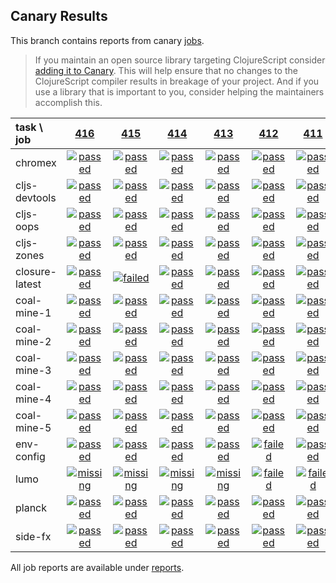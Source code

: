 ## Canary Results

This branch contains reports from canary [jobs](https://github.com/cljs-oss/canary/tree/jobs).

> If you maintain an open source library targeting ClojureScript consider [adding it to Canary](https://github.com/cljs-oss/canary/tree/master#how-to-participate). This will help ensure that no changes to the ClojureScript compiler results in breakage of your project. And if you use a library that is important to you, consider helping the maintainers accomplish this.

[//]: # (begin_overview_table)

| task \ job | <a href="reports/2018/06/15/job-000416-1.10.311-18b97ab" title="job #416 finished on 2018-06-15">416</a> | <a href="reports/2018/06/15/job-000415-1.10.310-3b0ce12" title="job #415 finished on 2018-06-15">415</a> | <a href="reports/2018/06/14/job-000414-1.10.308-e75706a" title="job #414 finished on 2018-06-14">414</a> | <a href="reports/2018/06/13/job-000413-1.10.302-00b8dea" title="job #413 finished on 2018-06-13">413</a> | <a href="reports/2018/06/12/job-000412-1.10.301-0ffe3d8" title="job #412 finished on 2018-06-12">412</a> | <a href="reports/2018/06/11/job-000411-1.10.300-215cd3c" title="job #411 finished on 2018-06-11">411</a> | <a href="reports/2018/06/10/job-000410-1.10.299-aab9710" title="job #410 finished on 2018-06-10">410</a> | <a href="reports/2018/06/09/job-000409-1.10.299-aab9710" title="job #409 finished on 2018-06-09">409</a> | <a href="reports/2018/06/08/job-000408-1.10.298-03455b4" title="job #408 finished on 2018-06-08">408</a> | <a href="reports/2018/06/05/job-000405-1.10.295-9a4e89e" title="job #405 finished on 2018-06-05">405</a> |
| :--- | :---: | :---: | :---: | :---: | :---: | :---: | :---: | :---: | :---: | :---: |
| chromex | <a href="reports/2018/06/15/job-000416-1.10.311-18b97ab#-chromex"><img title="passed" src="http://box.binaryage.com/s-passed.svg"><a> | <a href="reports/2018/06/15/job-000415-1.10.310-3b0ce12#-chromex"><img title="passed" src="http://box.binaryage.com/s-passed.svg"><a> | <a href="reports/2018/06/14/job-000414-1.10.308-e75706a#-chromex"><img title="passed" src="http://box.binaryage.com/s-passed.svg"><a> | <a href="reports/2018/06/13/job-000413-1.10.302-00b8dea#-chromex"><img title="passed" src="http://box.binaryage.com/s-passed.svg"><a> | <a href="reports/2018/06/12/job-000412-1.10.301-0ffe3d8#-chromex"><img title="passed" src="http://box.binaryage.com/s-passed.svg"><a> | <a href="reports/2018/06/11/job-000411-1.10.300-215cd3c#-chromex"><img title="passed" src="http://box.binaryage.com/s-passed.svg"><a> | <a href="reports/2018/06/10/job-000410-1.10.299-aab9710#-chromex"><img title="passed" src="http://box.binaryage.com/s-passed.svg"><a> | <a href="reports/2018/06/09/job-000409-1.10.299-aab9710#-chromex"><img title="passed" src="http://box.binaryage.com/s-passed.svg"><a> | <a href="reports/2018/06/08/job-000408-1.10.298-03455b4#-chromex"><img title="passed" src="http://box.binaryage.com/s-passed.svg"><a> | <a href="reports/2018/06/05/job-000405-1.10.295-9a4e89e#-chromex"><img title="passed" src="http://box.binaryage.com/s-passed.svg"><a> |
| cljs-devtools | <a href="reports/2018/06/15/job-000416-1.10.311-18b97ab#-cljs-devtools"><img title="passed" src="http://box.binaryage.com/s-passed.svg"><a> | <a href="reports/2018/06/15/job-000415-1.10.310-3b0ce12#-cljs-devtools"><img title="passed" src="http://box.binaryage.com/s-passed.svg"><a> | <a href="reports/2018/06/14/job-000414-1.10.308-e75706a#-cljs-devtools"><img title="passed" src="http://box.binaryage.com/s-passed.svg"><a> | <a href="reports/2018/06/13/job-000413-1.10.302-00b8dea#-cljs-devtools"><img title="passed" src="http://box.binaryage.com/s-passed.svg"><a> | <a href="reports/2018/06/12/job-000412-1.10.301-0ffe3d8#-cljs-devtools"><img title="passed" src="http://box.binaryage.com/s-passed.svg"><a> | <a href="reports/2018/06/11/job-000411-1.10.300-215cd3c#-cljs-devtools"><img title="passed" src="http://box.binaryage.com/s-passed.svg"><a> | <a href="reports/2018/06/10/job-000410-1.10.299-aab9710#-cljs-devtools"><img title="passed" src="http://box.binaryage.com/s-passed.svg"><a> | <a href="reports/2018/06/09/job-000409-1.10.299-aab9710#-cljs-devtools"><img title="passed" src="http://box.binaryage.com/s-passed.svg"><a> | <a href="reports/2018/06/08/job-000408-1.10.298-03455b4#-cljs-devtools"><img title="passed" src="http://box.binaryage.com/s-passed.svg"><a> | <a href="reports/2018/06/05/job-000405-1.10.295-9a4e89e#-cljs-devtools"><img title="passed" src="http://box.binaryage.com/s-passed.svg"><a> |
| cljs-oops | <a href="reports/2018/06/15/job-000416-1.10.311-18b97ab#-cljs-oops"><img title="passed" src="http://box.binaryage.com/s-passed.svg"><a> | <a href="reports/2018/06/15/job-000415-1.10.310-3b0ce12#-cljs-oops"><img title="passed" src="http://box.binaryage.com/s-passed.svg"><a> | <a href="reports/2018/06/14/job-000414-1.10.308-e75706a#-cljs-oops"><img title="passed" src="http://box.binaryage.com/s-passed.svg"><a> | <a href="reports/2018/06/13/job-000413-1.10.302-00b8dea#-cljs-oops"><img title="passed" src="http://box.binaryage.com/s-passed.svg"><a> | <a href="reports/2018/06/12/job-000412-1.10.301-0ffe3d8#-cljs-oops"><img title="passed" src="http://box.binaryage.com/s-passed.svg"><a> | <a href="reports/2018/06/11/job-000411-1.10.300-215cd3c#-cljs-oops"><img title="passed" src="http://box.binaryage.com/s-passed.svg"><a> | <a href="reports/2018/06/10/job-000410-1.10.299-aab9710#-cljs-oops"><img title="passed" src="http://box.binaryage.com/s-passed.svg"><a> | <a href="reports/2018/06/09/job-000409-1.10.299-aab9710#-cljs-oops"><img title="passed" src="http://box.binaryage.com/s-passed.svg"><a> | <a href="reports/2018/06/08/job-000408-1.10.298-03455b4#-cljs-oops"><img title="passed" src="http://box.binaryage.com/s-passed.svg"><a> | <a href="reports/2018/06/05/job-000405-1.10.295-9a4e89e#-cljs-oops"><img title="passed" src="http://box.binaryage.com/s-passed.svg"><a> |
| cljs-zones | <a href="reports/2018/06/15/job-000416-1.10.311-18b97ab#-cljs-zones"><img title="passed" src="http://box.binaryage.com/s-passed.svg"><a> | <a href="reports/2018/06/15/job-000415-1.10.310-3b0ce12#-cljs-zones"><img title="passed" src="http://box.binaryage.com/s-passed.svg"><a> | <a href="reports/2018/06/14/job-000414-1.10.308-e75706a#-cljs-zones"><img title="passed" src="http://box.binaryage.com/s-passed.svg"><a> | <a href="reports/2018/06/13/job-000413-1.10.302-00b8dea#-cljs-zones"><img title="passed" src="http://box.binaryage.com/s-passed.svg"><a> | <a href="reports/2018/06/12/job-000412-1.10.301-0ffe3d8#-cljs-zones"><img title="passed" src="http://box.binaryage.com/s-passed.svg"><a> | <a href="reports/2018/06/11/job-000411-1.10.300-215cd3c#-cljs-zones"><img title="passed" src="http://box.binaryage.com/s-passed.svg"><a> | <a href="reports/2018/06/10/job-000410-1.10.299-aab9710#-cljs-zones"><img title="passed" src="http://box.binaryage.com/s-passed.svg"><a> | <a href="reports/2018/06/09/job-000409-1.10.299-aab9710#-cljs-zones"><img title="passed" src="http://box.binaryage.com/s-passed.svg"><a> | <a href="reports/2018/06/08/job-000408-1.10.298-03455b4#-cljs-zones"><img title="passed" src="http://box.binaryage.com/s-passed.svg"><a> | <a href="reports/2018/06/05/job-000405-1.10.295-9a4e89e#-cljs-zones"><img title="passed" src="http://box.binaryage.com/s-passed.svg"><a> |
| closure-latest | <a href="reports/2018/06/15/job-000416-1.10.311-18b97ab#-closure-latest"><img title="passed" src="http://box.binaryage.com/s-passed.svg"><a> | <a href="reports/2018/06/15/job-000415-1.10.310-3b0ce12#-closure-latest"><img title="failed" src="http://box.binaryage.com/s-failed.svg"><a> | <a href="reports/2018/06/14/job-000414-1.10.308-e75706a#-closure-latest"><img title="passed" src="http://box.binaryage.com/s-passed.svg"><a> | <a href="reports/2018/06/13/job-000413-1.10.302-00b8dea#-closure-latest"><img title="passed" src="http://box.binaryage.com/s-passed.svg"><a> | <a href="reports/2018/06/12/job-000412-1.10.301-0ffe3d8#-closure-latest"><img title="passed" src="http://box.binaryage.com/s-passed.svg"><a> | <a href="reports/2018/06/11/job-000411-1.10.300-215cd3c#-closure-latest"><img title="passed" src="http://box.binaryage.com/s-passed.svg"><a> | <a href="reports/2018/06/10/job-000410-1.10.299-aab9710#-closure-latest"><img title="failed" src="http://box.binaryage.com/s-failed.svg"><a> | <a href="reports/2018/06/09/job-000409-1.10.299-aab9710#-closure-latest"><img title="failed" src="http://box.binaryage.com/s-failed.svg"><a> | <a href="reports/2018/06/08/job-000408-1.10.298-03455b4#-closure-latest"><img title="failed" src="http://box.binaryage.com/s-failed.svg"><a> | <a href="reports/2018/06/05/job-000405-1.10.295-9a4e89e#-closure-latest"><img title="failed" src="http://box.binaryage.com/s-failed.svg"><a> |
| coal-mine-1 | <a href="reports/2018/06/15/job-000416-1.10.311-18b97ab#-coal-mine-1"><img title="passed" src="http://box.binaryage.com/s-passed.svg"><a> | <a href="reports/2018/06/15/job-000415-1.10.310-3b0ce12#-coal-mine-1"><img title="passed" src="http://box.binaryage.com/s-passed.svg"><a> | <a href="reports/2018/06/14/job-000414-1.10.308-e75706a#-coal-mine-1"><img title="passed" src="http://box.binaryage.com/s-passed.svg"><a> | <a href="reports/2018/06/13/job-000413-1.10.302-00b8dea#-coal-mine-1"><img title="passed" src="http://box.binaryage.com/s-passed.svg"><a> | <a href="reports/2018/06/12/job-000412-1.10.301-0ffe3d8#-coal-mine-1"><img title="passed" src="http://box.binaryage.com/s-passed.svg"><a> | <a href="reports/2018/06/11/job-000411-1.10.300-215cd3c#-coal-mine-1"><img title="passed" src="http://box.binaryage.com/s-passed.svg"><a> | <a href="reports/2018/06/10/job-000410-1.10.299-aab9710#-coal-mine-1"><img title="passed" src="http://box.binaryage.com/s-passed.svg"><a> | <a href="reports/2018/06/09/job-000409-1.10.299-aab9710#-coal-mine-1"><img title="passed" src="http://box.binaryage.com/s-passed.svg"><a> | <a href="reports/2018/06/08/job-000408-1.10.298-03455b4#-coal-mine-1"><img title="passed" src="http://box.binaryage.com/s-passed.svg"><a> | <a href="reports/2018/06/05/job-000405-1.10.295-9a4e89e#-coal-mine-1"><img title="passed" src="http://box.binaryage.com/s-passed.svg"><a> |
| coal-mine-2 | <a href="reports/2018/06/15/job-000416-1.10.311-18b97ab#-coal-mine-2"><img title="passed" src="http://box.binaryage.com/s-passed.svg"><a> | <a href="reports/2018/06/15/job-000415-1.10.310-3b0ce12#-coal-mine-2"><img title="passed" src="http://box.binaryage.com/s-passed.svg"><a> | <a href="reports/2018/06/14/job-000414-1.10.308-e75706a#-coal-mine-2"><img title="passed" src="http://box.binaryage.com/s-passed.svg"><a> | <a href="reports/2018/06/13/job-000413-1.10.302-00b8dea#-coal-mine-2"><img title="passed" src="http://box.binaryage.com/s-passed.svg"><a> | <a href="reports/2018/06/12/job-000412-1.10.301-0ffe3d8#-coal-mine-2"><img title="passed" src="http://box.binaryage.com/s-passed.svg"><a> | <a href="reports/2018/06/11/job-000411-1.10.300-215cd3c#-coal-mine-2"><img title="passed" src="http://box.binaryage.com/s-passed.svg"><a> | <a href="reports/2018/06/10/job-000410-1.10.299-aab9710#-coal-mine-2"><img title="passed" src="http://box.binaryage.com/s-passed.svg"><a> | <a href="reports/2018/06/09/job-000409-1.10.299-aab9710#-coal-mine-2"><img title="passed" src="http://box.binaryage.com/s-passed.svg"><a> | <a href="reports/2018/06/08/job-000408-1.10.298-03455b4#-coal-mine-2"><img title="passed" src="http://box.binaryage.com/s-passed.svg"><a> | <a href="reports/2018/06/05/job-000405-1.10.295-9a4e89e#-coal-mine-2"><img title="passed" src="http://box.binaryage.com/s-passed.svg"><a> |
| coal-mine-3 | <a href="reports/2018/06/15/job-000416-1.10.311-18b97ab#-coal-mine-3"><img title="passed" src="http://box.binaryage.com/s-passed.svg"><a> | <a href="reports/2018/06/15/job-000415-1.10.310-3b0ce12#-coal-mine-3"><img title="passed" src="http://box.binaryage.com/s-passed.svg"><a> | <a href="reports/2018/06/14/job-000414-1.10.308-e75706a#-coal-mine-3"><img title="passed" src="http://box.binaryage.com/s-passed.svg"><a> | <a href="reports/2018/06/13/job-000413-1.10.302-00b8dea#-coal-mine-3"><img title="passed" src="http://box.binaryage.com/s-passed.svg"><a> | <a href="reports/2018/06/12/job-000412-1.10.301-0ffe3d8#-coal-mine-3"><img title="passed" src="http://box.binaryage.com/s-passed.svg"><a> | <a href="reports/2018/06/11/job-000411-1.10.300-215cd3c#-coal-mine-3"><img title="passed" src="http://box.binaryage.com/s-passed.svg"><a> | <a href="reports/2018/06/10/job-000410-1.10.299-aab9710#-coal-mine-3"><img title="passed" src="http://box.binaryage.com/s-passed.svg"><a> | <a href="reports/2018/06/09/job-000409-1.10.299-aab9710#-coal-mine-3"><img title="passed" src="http://box.binaryage.com/s-passed.svg"><a> | <a href="reports/2018/06/08/job-000408-1.10.298-03455b4#-coal-mine-3"><img title="passed" src="http://box.binaryage.com/s-passed.svg"><a> | <a href="reports/2018/06/05/job-000405-1.10.295-9a4e89e#-coal-mine-3"><img title="passed" src="http://box.binaryage.com/s-passed.svg"><a> |
| coal-mine-4 | <a href="reports/2018/06/15/job-000416-1.10.311-18b97ab#-coal-mine-4"><img title="passed" src="http://box.binaryage.com/s-passed.svg"><a> | <a href="reports/2018/06/15/job-000415-1.10.310-3b0ce12#-coal-mine-4"><img title="passed" src="http://box.binaryage.com/s-passed.svg"><a> | <a href="reports/2018/06/14/job-000414-1.10.308-e75706a#-coal-mine-4"><img title="passed" src="http://box.binaryage.com/s-passed.svg"><a> | <a href="reports/2018/06/13/job-000413-1.10.302-00b8dea#-coal-mine-4"><img title="passed" src="http://box.binaryage.com/s-passed.svg"><a> | <a href="reports/2018/06/12/job-000412-1.10.301-0ffe3d8#-coal-mine-4"><img title="passed" src="http://box.binaryage.com/s-passed.svg"><a> | <a href="reports/2018/06/11/job-000411-1.10.300-215cd3c#-coal-mine-4"><img title="passed" src="http://box.binaryage.com/s-passed.svg"><a> | <a href="reports/2018/06/10/job-000410-1.10.299-aab9710#-coal-mine-4"><img title="passed" src="http://box.binaryage.com/s-passed.svg"><a> | <a href="reports/2018/06/09/job-000409-1.10.299-aab9710#-coal-mine-4"><img title="passed" src="http://box.binaryage.com/s-passed.svg"><a> | <a href="reports/2018/06/08/job-000408-1.10.298-03455b4#-coal-mine-4"><img title="passed" src="http://box.binaryage.com/s-passed.svg"><a> | <a href="reports/2018/06/05/job-000405-1.10.295-9a4e89e#-coal-mine-4"><img title="passed" src="http://box.binaryage.com/s-passed.svg"><a> |
| coal-mine-5 | <a href="reports/2018/06/15/job-000416-1.10.311-18b97ab#-coal-mine-5"><img title="passed" src="http://box.binaryage.com/s-passed.svg"><a> | <a href="reports/2018/06/15/job-000415-1.10.310-3b0ce12#-coal-mine-5"><img title="passed" src="http://box.binaryage.com/s-passed.svg"><a> | <a href="reports/2018/06/14/job-000414-1.10.308-e75706a#-coal-mine-5"><img title="passed" src="http://box.binaryage.com/s-passed.svg"><a> | <a href="reports/2018/06/13/job-000413-1.10.302-00b8dea#-coal-mine-5"><img title="passed" src="http://box.binaryage.com/s-passed.svg"><a> | <a href="reports/2018/06/12/job-000412-1.10.301-0ffe3d8#-coal-mine-5"><img title="passed" src="http://box.binaryage.com/s-passed.svg"><a> | <a href="reports/2018/06/11/job-000411-1.10.300-215cd3c#-coal-mine-5"><img title="passed" src="http://box.binaryage.com/s-passed.svg"><a> | <a href="reports/2018/06/10/job-000410-1.10.299-aab9710#-coal-mine-5"><img title="passed" src="http://box.binaryage.com/s-passed.svg"><a> | <a href="reports/2018/06/09/job-000409-1.10.299-aab9710#-coal-mine-5"><img title="passed" src="http://box.binaryage.com/s-passed.svg"><a> | <a href="reports/2018/06/08/job-000408-1.10.298-03455b4#-coal-mine-5"><img title="passed" src="http://box.binaryage.com/s-passed.svg"><a> | <a href="reports/2018/06/05/job-000405-1.10.295-9a4e89e#-coal-mine-5"><img title="passed" src="http://box.binaryage.com/s-passed.svg"><a> |
| env-config | <a href="reports/2018/06/15/job-000416-1.10.311-18b97ab#-env-config"><img title="passed" src="http://box.binaryage.com/s-passed.svg"><a> | <a href="reports/2018/06/15/job-000415-1.10.310-3b0ce12#-env-config"><img title="passed" src="http://box.binaryage.com/s-passed.svg"><a> | <a href="reports/2018/06/14/job-000414-1.10.308-e75706a#-env-config"><img title="passed" src="http://box.binaryage.com/s-passed.svg"><a> | <a href="reports/2018/06/13/job-000413-1.10.302-00b8dea#-env-config"><img title="passed" src="http://box.binaryage.com/s-passed.svg"><a> | <a href="reports/2018/06/12/job-000412-1.10.301-0ffe3d8#-env-config"><img title="failed" src="http://box.binaryage.com/s-failed.svg"><a> | <a href="reports/2018/06/11/job-000411-1.10.300-215cd3c#-env-config"><img title="passed" src="http://box.binaryage.com/s-passed.svg"><a> | <a href="reports/2018/06/10/job-000410-1.10.299-aab9710#-env-config"><img title="passed" src="http://box.binaryage.com/s-passed.svg"><a> | <a href="reports/2018/06/09/job-000409-1.10.299-aab9710#-env-config"><img title="passed" src="http://box.binaryage.com/s-passed.svg"><a> | <a href="reports/2018/06/08/job-000408-1.10.298-03455b4#-env-config"><img title="failed" src="http://box.binaryage.com/s-failed.svg"><a> | <a href="reports/2018/06/05/job-000405-1.10.295-9a4e89e#-env-config"><img title="passed" src="http://box.binaryage.com/s-passed.svg"><a> |
| lumo | <a href="reports/2018/06/15/job-000416-1.10.311-18b97ab#-lumo"><img title="missing" src="http://box.binaryage.com/s-missing.svg"><a> | <a href="reports/2018/06/15/job-000415-1.10.310-3b0ce12#-lumo"><img title="missing" src="http://box.binaryage.com/s-missing.svg"><a> | <a href="reports/2018/06/14/job-000414-1.10.308-e75706a#-lumo"><img title="missing" src="http://box.binaryage.com/s-missing.svg"><a> | <a href="reports/2018/06/13/job-000413-1.10.302-00b8dea#-lumo"><img title="missing" src="http://box.binaryage.com/s-missing.svg"><a> | <a href="reports/2018/06/12/job-000412-1.10.301-0ffe3d8#-lumo"><img title="failed" src="http://box.binaryage.com/s-failed.svg"><a> | <a href="reports/2018/06/11/job-000411-1.10.300-215cd3c#-lumo"><img title="failed" src="http://box.binaryage.com/s-failed.svg"><a> | <a href="reports/2018/06/10/job-000410-1.10.299-aab9710#-lumo"><img title="failed" src="http://box.binaryage.com/s-failed.svg"><a> | <a href="reports/2018/06/09/job-000409-1.10.299-aab9710#-lumo"><img title="failed" src="http://box.binaryage.com/s-failed.svg"><a> | <a href="reports/2018/06/08/job-000408-1.10.298-03455b4#-lumo"><img title="failed" src="http://box.binaryage.com/s-failed.svg"><a> | <a href="reports/2018/06/05/job-000405-1.10.295-9a4e89e#-lumo"><img title="failed" src="http://box.binaryage.com/s-failed.svg"><a> |
| planck | <a href="reports/2018/06/15/job-000416-1.10.311-18b97ab#-planck"><img title="passed" src="http://box.binaryage.com/s-passed.svg"><a> | <a href="reports/2018/06/15/job-000415-1.10.310-3b0ce12#-planck"><img title="passed" src="http://box.binaryage.com/s-passed.svg"><a> | <a href="reports/2018/06/14/job-000414-1.10.308-e75706a#-planck"><img title="passed" src="http://box.binaryage.com/s-passed.svg"><a> | <a href="reports/2018/06/13/job-000413-1.10.302-00b8dea#-planck"><img title="passed" src="http://box.binaryage.com/s-passed.svg"><a> | <a href="reports/2018/06/12/job-000412-1.10.301-0ffe3d8#-planck"><img title="passed" src="http://box.binaryage.com/s-passed.svg"><a> | <a href="reports/2018/06/11/job-000411-1.10.300-215cd3c#-planck"><img title="passed" src="http://box.binaryage.com/s-passed.svg"><a> | <a href="reports/2018/06/10/job-000410-1.10.299-aab9710#-planck"><img title="passed" src="http://box.binaryage.com/s-passed.svg"><a> | <a href="reports/2018/06/09/job-000409-1.10.299-aab9710#-planck"><img title="passed" src="http://box.binaryage.com/s-passed.svg"><a> | <a href="reports/2018/06/08/job-000408-1.10.298-03455b4#-planck"><img title="passed" src="http://box.binaryage.com/s-passed.svg"><a> | <a href="reports/2018/06/05/job-000405-1.10.295-9a4e89e#-planck"><img title="passed" src="http://box.binaryage.com/s-passed.svg"><a> |
| side-fx | <a href="reports/2018/06/15/job-000416-1.10.311-18b97ab#-side-fx"><img title="passed" src="http://box.binaryage.com/s-passed.svg"><a> | <a href="reports/2018/06/15/job-000415-1.10.310-3b0ce12#-side-fx"><img title="passed" src="http://box.binaryage.com/s-passed.svg"><a> | <a href="reports/2018/06/14/job-000414-1.10.308-e75706a#-side-fx"><img title="passed" src="http://box.binaryage.com/s-passed.svg"><a> | <a href="reports/2018/06/13/job-000413-1.10.302-00b8dea#-side-fx"><img title="passed" src="http://box.binaryage.com/s-passed.svg"><a> | <a href="reports/2018/06/12/job-000412-1.10.301-0ffe3d8#-side-fx"><img title="passed" src="http://box.binaryage.com/s-passed.svg"><a> | <a href="reports/2018/06/11/job-000411-1.10.300-215cd3c#-side-fx"><img title="passed" src="http://box.binaryage.com/s-passed.svg"><a> | <a href="reports/2018/06/10/job-000410-1.10.299-aab9710#-side-fx"><img title="passed" src="http://box.binaryage.com/s-passed.svg"><a> | <a href="reports/2018/06/09/job-000409-1.10.299-aab9710#-side-fx"><img title="passed" src="http://box.binaryage.com/s-passed.svg"><a> | <a href="reports/2018/06/08/job-000408-1.10.298-03455b4#-side-fx"><img title="passed" src="http://box.binaryage.com/s-passed.svg"><a> | <a href="reports/2018/06/05/job-000405-1.10.295-9a4e89e#-side-fx"><img title="passed" src="http://box.binaryage.com/s-passed.svg"><a> |

[//]: # (end_overview_table)

All job reports are available under [reports](reports).
